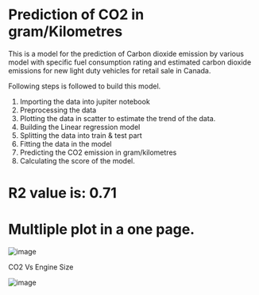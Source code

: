 # Prediction of CO2 in gram/Kilometres
This is a model for the prediction of Carbon dioxide emission by various model with specific fuel consumption rating and estimated carbon dioxide emissions for new light duty vehicles for retail sale in Canada.

Following steps is followed to build this model.
1. Importing the data into jupiter notebook
2. Preprocessing the data
3. Plotting the data in scatter to estimate the trend of the data.
4. Building the Linear regression model
5. Splitting the data into train & test part
6. Fitting the data in the model
7. Predicting the CO2 emission in gram/kilometres
8. Calculating the score of the model.

# R2 value is: 0.71

# Multliple plot in a one page.

![image](https://user-images.githubusercontent.com/65527534/151395778-c220aa4a-37f3-447d-903e-d595302bcaca.png)

CO2 Vs Engine Size

![image](https://user-images.githubusercontent.com/65527534/151395827-5bd383a9-a8e9-4eb4-86a0-b6a9b762ca0d.png)
